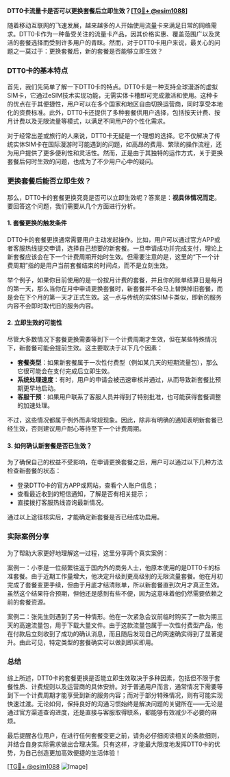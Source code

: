 **DTT0卡流量卡是否可以更换套餐后立即生效？[[TG💪+ @esim1088](https://t.me/s/esim1088)]**

随着移动互联网的飞速发展，越来越多的人开始使用流量卡来满足日常的网络需求。DTT0卡作为一种备受关注的流量卡产品，因其价格实惠、覆盖范围广以及灵活的套餐选择而受到许多用户的青睐。然而，对于DTT0卡用户来说，最关心的问题之一莫过于：更换套餐后，新的套餐是否能够立即生效？

### DTT0卡的基本特点

首先，我们先简单了解一下DTT0卡的特点。DTT0卡是一种支持全球漫游的虚拟SIM卡，它通过eSIM技术实现功能，无需实体卡槽即可完成激活和使用。这种卡的优点在于其便捷性，用户可以在多个国家和地区自由切换运营商，同时享受本地化的资费标准。此外，DTT0卡还提供了多种套餐供用户选择，包括按天计费、按月计费以及无限流量等模式，以满足不同用户的个性化需求。

对于经常出差或旅行的人来说，DTT0卡无疑是一个理想的选择。它不仅解决了传统实体SIM卡在国际漫游时可能遇到的问题，如高昂的费用、繁琐的操作流程，还为用户提供了更多便利性和灵活性。然而，正是由于其独特的运作方式，关于更换套餐后何时生效的问题，也成为了不少用户心中的疑问。

### 更换套餐后能否立即生效？

那么，DTT0卡的套餐更换究竟是否可以立即生效呢？答案是：**视具体情况而定**。要回答这个问题，我们需要从几个方面进行分析。

#### 1. 套餐更换的触发条件

DTT0卡的套餐更换通常需要用户主动发起操作。比如，用户可以通过官方APP或者客服热线提交申请，选择自己想要的新套餐。一旦申请成功并完成支付，理论上新套餐应该会在下一个计费周期开始时生效。但需要注意的是，这里的“下一个计费周期”指的是用户当前套餐结束的时间点，而不是立刻生效。

举个例子，如果你目前使用的是一份按月计费的套餐，并且你的账单结算日是每月的第一天，那么当你在月中申请更换套餐时，新套餐并不会马上替换掉旧套餐，而是会在下个月的第一天才正式生效。这一点与传统的实体SIM卡类似，即新的服务内容不会即时取代旧的服务内容。

#### 2. 立即生效的可能性

尽管大多数情况下套餐更换需要等到下一个计费周期才生效，但在某些特殊情况下，新套餐可能会提前生效。这主要取决于以下几个因素：

- **套餐类型**：如果新套餐属于一次性付费型（例如某几天的短期流量包），那么它很可能会在支付完成后立即生效。
- **系统处理速度**：有时，用户的申请会被迅速审核并通过，从而导致新套餐比预期更早地启动。
- **客服干预**：如果用户联系了客服人员并得到了特别批准，也可能获得套餐调整的加速处理。

不过，这些情况都属于例外而非常规现象。因此，除非有明确的通知表明新套餐已经生效，否则建议用户耐心等待至下一个计费周期。

#### 3. 如何确认新套餐是否已生效？

为了确保自己的权益不受影响，在申请更换套餐之后，用户可以通过以下几种方法检查新套餐的状态：

- 登录DTT0卡的官方APP或网站，查看个人账户信息；
- 查看最近收到的短信通知，了解是否有相关提示；
- 直接拨打客服热线咨询最新情况。

通过以上途径核实后，才能确定新套餐是否已经成功启用。

### 实际案例分享

为了帮助大家更好地理解这一过程，这里分享两个真实案例：

案例一：小李是一位频繁往返于国内外的商务人士，他原本使用的是DTT0卡的标准套餐。由于近期工作量增大，他决定升级到更高级别的无限流量套餐。他在月初完成了套餐变更手续，但由于月底才结清账单，所以新套餐直到次月才真正生效。虽然这个结果符合预期，但他还是感到有些不便，因为这意味着他仍然需要依赖之前的套餐资源。

案例二：张先生则遇到了另一种情形。他在一次紧急会议前临时购买了一款为期三天的高速流量包，用于下载大量文件。由于这款流量包属于一次性付费型产品，他在付款后立刻收到了成功的确认消息，而且随后发现自己的网速确实得到了显著提升。由此可见，特定类型的套餐确实可以做到即买即用。

### 总结

综上所述，DTT0卡的套餐更换是否能立即生效取决于多种因素，包括但不限于套餐性质、计费规则以及运营商的具体安排。对于普通用户而言，通常情况下需要等到下一个计费周期才能享受到新的服务内容；而对于部分特殊情况，则有可能实现快速过渡。无论如何，保持良好的沟通习惯始终是解决问题的关键所在——无论是通过官方渠道查询进度，还是直接与客服取得联系，都能够有效减少不必要的麻烦。

最后提醒各位用户，在进行任何套餐变更之前，请务必仔细阅读相关的条款细则，并结合自身实际需求做出合理决策。只有这样，才能最大限度地发挥DTT0卡的优势，为自己创造更加高效便捷的生活体验！

[[TG💪+ @esim1088](https://t.me/s/esim1088) ![Image](https://i.postimg.cc/4NQfJmqS/Snipaste-2025-05-13-00-14-12.png)]